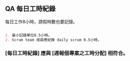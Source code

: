 ## QA 每日工時紀錄

每日工作8小時，請假時數也要記錄。

```markdown

1. 最小記錄單位0.5小時。
2. Scrum team 成員應紀錄 daily scrum 0.5小時。

```

### [每日工時紀錄] 應與 [週報個專案之工時分配] 相符合。
